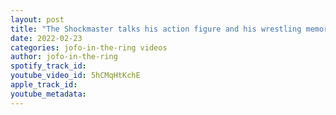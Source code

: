```yaml
---
layout: post
title: "The Shockmaster talks his action figure and his wrestling memorabilia collection"
date: 2022-02-23
categories: jofo-in-the-ring videos
author: jofo-in-the-ring
spotify_track_id: 
youtube_video_id: 5hCMqHtKchE
apple_track_id: 
youtube_metadata: 
---
```


